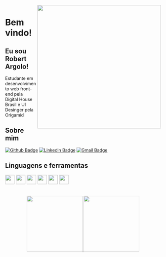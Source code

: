<img align="right" width="400" height="400" src="http://clubedosgeeks.com.br/wp-content/uploads/2016/01/dormrm.gif">
 
# Bem vindo!
 
## Eu sou Robert Argolo!
 
Estudante em desenvolvimento web front-end pela Digital House Brasil e UI Desinger pela Origamid
 
 
## Sobre mim 
[![Github Badge](https://img.shields.io/badge/-Github-000?style=flat-square&logo=Github&logoColor=white&link=link_do_seu_perfil_no_github)](https://github.com/robert-argolo)
[![Linkedin Badge](https://img.shields.io/badge/-LinkedIn-blue?style=flat-square&logo=Linkedin&logoColor=white&link=link_do_seu_perfil_no_linkedin)](https://linkedin.com/in/robert-argolo)
[![Gmail Badge](https://img.shields.io/badge/-Gmail-c14438?style=flat-square&logo=Gmail&logoColor=white&link=mailto:seu_email)](mailto:robert.s.argolo@gmail.com)

## Linguagens e ferramentas

<img align="left" style="margin-right:5px" width="30" height="30" src="https://cdn-icons-png.flaticon.com/128/1051/1051277.png">
<img align="left" style="margin-right:5px" width="30" height="30" src="https://cdn-icons-png.flaticon.com/128/732/732190.png">
<img align="left" style="margin-right:5px" width="30" height="30" src="https://cdn-icons-png.flaticon.com/128/5968/5968292.png">
<img align="left" style="margin-right:5px" width="30" height="30" src="https://cdn-icons-png.flaticon.com/128/5968/5968705.png">
<img align="left" style="margin-right:5px" width="30" height="30" src="https://www.vectorlogo.zone/logos/git-scm/git-scm-icon.svg">
<img align="left" width="30" height="30" src="https://cdn.worldvectorlogo.com/logos/arduino-1.svg">
 
 <br>
 <br>
 <br>
 <br>
<div align="center" >
  <a href="https://github.com/robert-argolo">
  <img height="180em" src="https://github-readme-stats.vercel.app/api?username=robert-argolo&show_icons=true&theme=dracula&include_all_commits=true&count_private=true"/>
  <img height="180em" src="https://github-readme-stats.vercel.app/api/top-langs/?username=robert-argolo&layout=compact&langs_count=7&theme=dracula"/>
</div>
